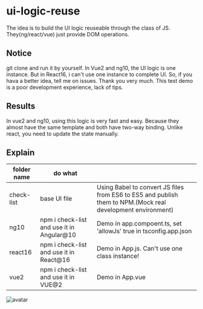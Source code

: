 # ui-logic-reuse

The idea is to build the UI logic reuseable through the class of JS. They(ng/react/vue) just provide DOM operations.

## Notice

git clone and run it by yourself. In Vue2 and ng10, the UI logic is one instance. But in React16, i can't use one instance to complete UI. So, if you hava a better idea, tell me on issues. Thank you very much. This test demo is a poor development experience, lack of tips.

## Results

In vue2 and ng10, using this logic is very fast and easy. Because they almost have the same template and both have two-way binding. Unlike react, you need to update the state manually.

## Explain

|folder name|do what||
|-------|--|--|
|check-list|base UI file|Using Babel to convert JS files from ES6 to ES5 and publish them to NPM.(Mock real development environment) |
|ng10|npm i check-list and use it in Angular@10|Demo in app.compoent.ts, set 'allowJs' true in tsconfig.app.json|
|react16|npm i check-list and use it in React@16|Demo in App.js. Can't use one class instance!|
|vue2|npm i check-list and use it in VUE@2|Demo in App.vue|

![avatar](https://user-images.githubusercontent.com/11879742/92328596-6cd5d300-f094-11ea-8b58-8df14dd718c3.png)
